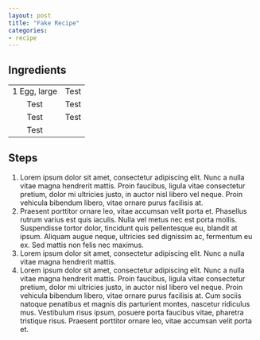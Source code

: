 ```yaml
---
layout: post
title: "Fake Recipe"
categories:
- recipe
---
```


Ingredients
-----------



<table style = "width: 100%; text-align: center">
    <tr>
        <td>1 Egg, large</td>
        <td>Test </td>
    </tr>
    <tr>
        <td>Test </td>
        <td>Test </td>
    </tr>
    <tr>
        <td>Test </td>
        <td>Test </td>
    </tr>
    <tr>
        <td>Test </td>
    </tr>
</table>

Steps
-----
1. Lorem ipsum dolor sit amet, consectetur adipiscing elit. Nunc a nulla vitae magna hendrerit mattis. Proin faucibus, ligula vitae consectetur pretium, dolor mi ultricies justo, in auctor nisl libero vel neque. Proin vehicula bibendum libero, vitae ornare purus facilisis at.
2. Praesent porttitor ornare leo, vitae accumsan velit porta et. Phasellus rutrum varius est quis iaculis. Nulla vel metus nec est porta mollis. Suspendisse tortor dolor, tincidunt quis pellentesque eu, blandit at ipsum. Aliquam augue neque, ultricies sed dignissim ac, fermentum eu ex. Sed mattis non felis nec maximus.
3. Lorem ipsum dolor sit amet, consectetur adipiscing elit. Nunc a nulla vitae magna hendrerit mattis.
4. Lorem ipsum dolor sit amet, consectetur adipiscing elit. Nunc a nulla vitae magna hendrerit mattis. Proin faucibus, ligula vitae consectetur pretium, dolor mi ultricies justo, in auctor nisl libero vel neque. Proin vehicula bibendum libero, vitae ornare purus facilisis at. Cum sociis natoque penatibus et magnis dis parturient montes, nascetur ridiculus mus. Vestibulum risus ipsum, posuere porta faucibus vitae, pharetra tristique risus. Praesent porttitor ornare leo, vitae accumsan velit porta et.